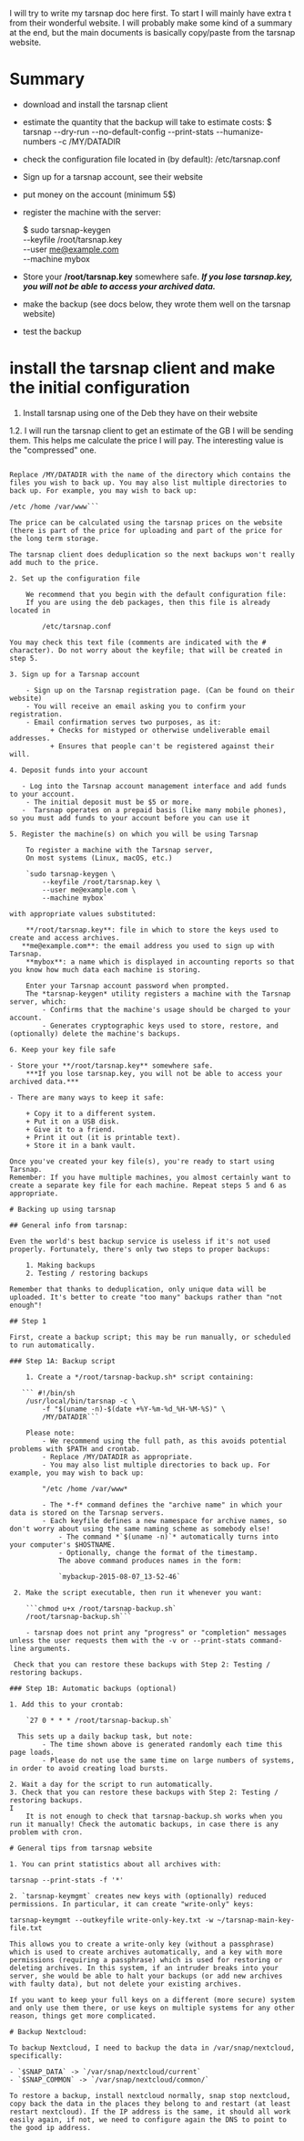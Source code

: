 I will try to write my tarsnap doc here first.
To start I will mainly have extra t from their wonderful website.
I will probably make some kind of a summary at the end, but the main documents is basically copy/paste from the tarsnap website.

# Summary 

- download and install the tarsnap client
- estimate the quantity that the backup will take to estimate costs:
    $ tarsnap --dry-run --no-default-config --print-stats --humanize-numbers -c /MY/DATADIR
- check the configuration file located in (by default): 
        /etc/tarsnap.conf
- Sign up for a tarsnap account, see their website 
- put money on the account (minimum 5$)
- register the machine with the server:

    $ sudo tarsnap-keygen \
    	--keyfile /root/tarsnap.key \
    	--user me@example.com \
    	--machine mybox

- Store your **/root/tarsnap.key** somewhere safe.
    ***If you lose tarsnap.key, you will not be able to access your archived data.***
- make the backup (see docs below, they wrote them well on the tarsnap website)
- test the backup

# install the tarsnap client and make the initial configuration

1. Install tarsnap using one of the Deb they have on their website

1.2. I will run the tarsnap client to get an estimate of the GB I will be sending them. This helps me calculate the price I will pay.
The interesting value is the "compressed" one.

```tarsnap --dry-run --no-default-config --print-stats --humanize-numbers -c /MY/DATADIR

Replace /MY/DATADIR with the name of the directory which contains the files you wish to back up. You may also list multiple directories to back up. For example, you may wish to back up:

/etc /home /var/www```

The price can be calculated using the tarsnap prices on the website (there is part of the price for uploading and part of the price for the long term storage.

The tarsnap client does deduplication so the next backups won't really add much to the price.

2. Set up the configuration file

    We recommend that you begin with the default configuration file:
    If you are using the deb packages, then this file is already located in

        /etc/tarsnap.conf

You may check this text file (comments are indicated with the # character). Do not worry about the keyfile; that will be created in step 5. 

3. Sign up for a Tarsnap account

    - Sign up on the Tarsnap registration page. (Can be found on their website)
    - You will receive an email asking you to confirm your registration.
    - Email confirmation serves two purposes, as it:
          + Checks for mistyped or otherwise undeliverable email addresses.
          + Ensures that people can't be registered against their will. 

4. Deposit funds into your account

   - Log into the Tarsnap account management interface and add funds to your account.
    - The initial deposit must be $5 or more.
   -  Tarsnap operates on a prepaid basis (like many mobile phones), so you must add funds to your account before you can use it

5. Register the machine(s) on which you will be using Tarsnap

    To register a machine with the Tarsnap server,
    On most systems (Linux, macOS, etc.)

    `sudo tarsnap-keygen \
    	--keyfile /root/tarsnap.key \
    	--user me@example.com \
    	--machine mybox`

with appropriate values substituted:

    **/root/tarsnap.key**: file in which to store the keys used to create and access archives.
   **me@example.com**: the email address you used to sign up with Tarsnap.
    **mybox**: a name which is displayed in accounting reports so that you know how much data each machine is storing.

    Enter your Tarsnap account password when prompted.
    The *tarsnap-keygen* utility registers a machine with the Tarsnap server, which:
        - Confirms that the machine's usage should be charged to your account.
        - Generates cryptographic keys used to store, restore, and (optionally) delete the machine's backups.

6. Keep your key file safe

- Store your **/root/tarsnap.key** somewhere safe.
    ***If you lose tarsnap.key, you will not be able to access your archived data.***

- There are many ways to keep it safe:

    + Copy it to a different system.
    + Put it on a USB disk.
    + Give it to a friend.
    + Print it out (it is printable text).
    + Store it in a bank vault.

Once you've created your key file(s), you're ready to start using Tarsnap.
Remember: If you have multiple machines, you almost certainly want to create a separate key file for each machine. Repeat steps 5 and 6 as appropriate. 

# Backing up using tarsnap

## General info from tarsnap:

Even the world's best backup service is useless if it's not used properly. Fortunately, there's only two steps to proper backups:

    1. Making backups
    2. Testing / restoring backups

Remember that thanks to deduplication, only unique data will be uploaded. It's better to create "too many" backups rather than "not enough"! 

## Step 1

First, create a backup script; this may be run manually, or scheduled to run automatically.

### Step 1A: Backup script

    1. Create a */root/tarsnap-backup.sh* script containing:

   ``` #!/bin/sh
    /usr/local/bin/tarsnap -c \
    	-f "$(uname -n)-$(date +%Y-%m-%d_%H-%M-%S)" \
    	/MY/DATADIR```

    Please note:
        - We recommend using the full path, as this avoids potential problems with $PATH and crontab.
        - Replace /MY/DATADIR as appropriate.
        - You may also list multiple directories to back up. For example, you may wish to back up:

        "/etc /home /var/www*

        - The *-f* command defines the "archive name" in which your data is stored on the Tarsnap servers.
        - Each keyfile defines a new namespace for archive names, so don't worry about using the same naming scheme as somebody else!
            - The command *`$(uname -n)`* automatically turns into your computer's $HOSTNAME.
            - Optionally, change the format of the timestamp.
            The above command produces names in the form:

            `mybackup-2015-08-07_13-52-46`

 2. Make the script executable, then run it whenever you want:

    ```chmod u+x /root/tarsnap-backup.sh`
    /root/tarsnap-backup.sh```

    - tarsnap does not print any "progress" or "completion" messages unless the user requests them with the -v or --print-stats command-line arguments.

 Check that you can restore these backups with Step 2: Testing / restoring backups. 

### Step 1B: Automatic backups (optional)

1. Add this to your crontab:

    `27 0 * * * /root/tarsnap-backup.sh`

  This sets up a daily backup task, but note:
        - The time shown above is generated randomly each time this page loads.
        - Please do not use the same time on large numbers of systems, in order to avoid creating load bursts.

2. Wait a day for the script to run automatically.
3. Check that you can restore these backups with Step 2: Testing / restoring backups.
I
    It is not enough to check that tarsnap-backup.sh works when you run it manually! Check the automatic backups, in case there is any problem with cron. 

# General tips from tarsnap website

1. You can print statistics about all archives with:

tarsnap --print-stats -f '*'

2. `tarsnap-keymgmt` creates new keys with (optionally) reduced permissions. In particular, it can create "write-only" keys:

tarsnap-keymgmt --outkeyfile write-only-key.txt -w ~/tarsnap-main-key-file.txt

This allows you to create a write-only key (without a passphrase) which is used to create archives automatically, and a key with more permissions (requiring a passphrase) which is used for restoring or deleting archives. In this system, if an intruder breaks into your server, she would be able to halt your backups (or add new archives with faulty data), but not delete your existing archives.

If you want to keep your full keys on a different (more secure) system and only use them there, or use keys on multiple systems for any other reason, things get more complicated.

# Backup Nextcloud:

To backup Nextcloud, I need to backup the data in /var/snap/nextcloud, specifically:

- `$SNAP_DATA` -> `/var/snap/nextcloud/current`
- `$SNAP_COMMON` -> `/var/snap/nextcloud/common/`

To restore a backup, install nextcloud normally, snap stop nextcloud,
copy back the data in the places they belong to and restart (at least 
restart nextcloud). If the IP address is the same, it should all work 
easily again, if not, we need to configure again the DNS to point to
the good ip address.

